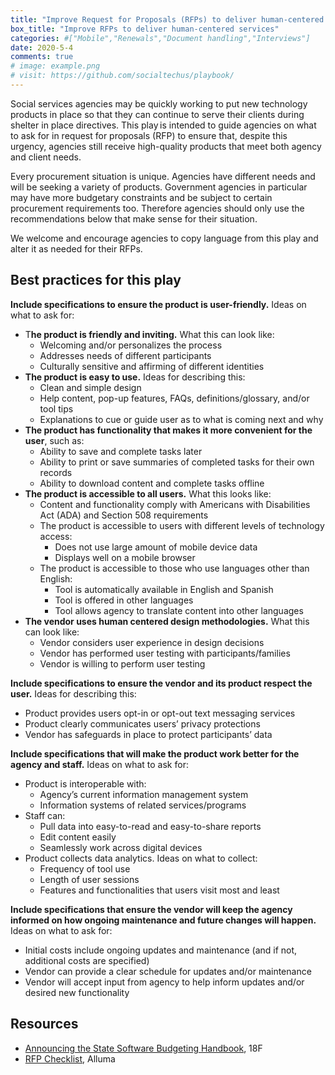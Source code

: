 ```yaml
---
title: "Improve Request for Proposals (RFPs) to deliver human-centered services"
box_title: "Improve RFPs to deliver human-centered services"
categories: #["Mobile","Renewals","Document handling","Interviews"]
date: 2020-5-4
comments: true
# image: example.png
# visit: https://github.com/socialtechus/playbook/
---
```


Social services agencies may be quickly working to put new technology products in place so that they can continue to serve their clients during shelter in place directives. This play is intended to guide agencies on what to ask for in request for proposals (RFP) to ensure that, despite this urgency, agencies still receive high-quality products that meet both agency and client needs.

Every procurement situation is unique. Agencies have different needs and will be seeking a variety of products. Government agencies in particular may have more budgetary constraints and be subject to certain  procurement requirements too. Therefore agencies should only use the recommendations below that make sense for their situation.

We welcome and encourage agencies to copy language from this play and alter it as needed for their RFPs.


## Best practices for this play

**Include specifications to ensure the product is user-friendly.** Ideas on what to ask for:

* T**he product is friendly and inviting.** What this can look like:
  - Welcoming and/or personalizes the process
  - Addresses needs of different participants
  - Culturally sensitive and affirming of different identities
* **The product is easy to use.** Ideas for describing this:
  - Clean and simple design
  - Help content, pop-up features, FAQs, definitions/glossary, and/or tool tips
  - Explanations to cue or guide user as to what is coming next and why
* **The product has functionality that makes it more convenient for the user**, such as:
  - Ability to save and complete tasks later
  - Ability to print or save summaries of completed tasks for their own records
  - Ability to download content and complete tasks offline
* **The product is accessible to all users.** What this looks like:
  - Content and functionality comply with Americans with Disabilities Act (ADA) and Section 508 requirements
  - The product is accessible to users with different levels of technology access:
    - Does not use large amount of mobile device data
    - Displays well on a mobile browser
  - The product is accessible to those who use languages other than English:
    - Tool is automatically available in English and Spanish
    - Tool is offered in other languages
    - Tool allows agency to translate content into other languages
* **The vendor uses human centered design methodologies.** What this can look like:
  - Vendor considers user experience in design decisions
  - Vendor has performed user testing with participants/families
  - Vendor is willing to perform user testing

**Include specifications to ensure the vendor and its product respect the user.** Ideas for describing this:
  - Product provides users opt-in or opt-out text messaging services
  - Product clearly communicates users’ privacy protections
  - Vendor has safeguards in place to protect participants’ data

**Include specifications that will make the product work better for the agency and staff.** Ideas on what to ask for:
* Product is interoperable with:
  - Agency’s current information management system
  - Information systems of related services/programs
* Staff can:
  - Pull data into easy-to-read and easy-to-share reports
  - Edit content easily
  - Seamlessly work across digital devices
* Product collects data analytics. Ideas on what to collect:
  - Frequency of tool use
  - Length of user sessions
  - Features and functionalities that users visit most and least

**Include specifications that ensure the vendor will keep the agency informed on how ongoing maintenance and future changes will happen.** Ideas on what to ask for:
* Initial costs include ongoing updates and maintenance (and if not, additional costs are specified)
* Vendor can provide a clear schedule for updates and/or maintenance
* Vendor will accept input from agency to help inform updates and/or desired new functionality

## Resources

* [Announcing the State Software Budgeting Handbook](https://18f.gsa.gov/2019/08/05/budgeting-handbook/), 18F
* [RFP Checklist](https://docs.google.com/document/d/1D_WAEnOgFo-Jo11XOVUyTZ0WlRWstdTfUjifyGt3e9E/edit), Alluma
